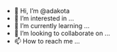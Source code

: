 - 👋 Hi, I’m @adakota
- 👀 I’m interested in ...
- 🌱 I’m currently learning ...
- 💞️ I’m looking to collaborate on ...
- 📫 How to reach me ...

<!---
adakota/adakota is a ✨ special ✨ repository because its `README.md` (this file) appears on your GitHub profile.
You can click the Preview link to take a look at your changes.
---
